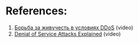 
# References:

1. [Борьба за живучесть в условиях DDoS](https://www.youtube.com/watch?v=m-llcu41H0M&list=PLH-XmS0lSi_wRIh4RJjnTGMKaTiQoaGTc&index=47) (video)
2. [Denial of Service Attacks Explained](https://www.youtube.com/watch?v=4I7tPW8of2g&list=PLQnljOFTspQUBSgBXilKhRMJ1ACqr7pTr&index=7) (video)